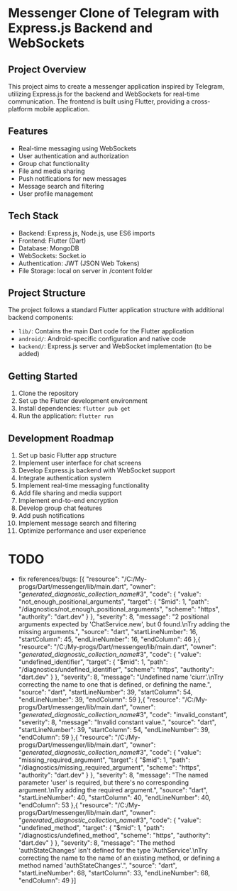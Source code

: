 # Messenger Clone of Telegram with Express.js Backend and WebSockets

## Project Overview

This project aims to create a messenger application inspired by Telegram, utilizing Express.js for the backend and WebSockets for real-time communication. The frontend is built using Flutter, providing a cross-platform mobile application.

## Features

-   Real-time messaging using WebSockets
-   User authentication and authorization
-   Group chat functionality
-   File and media sharing
-   Push notifications for new messages
-   Message search and filtering
-   User profile management

## Tech Stack

-   Backend: Express.js, Node.js, use ES6 imports
-   Frontend: Flutter (Dart)
-   Database: MongoDB
-   WebSockets: Socket.io
-   Authentication: JWT (JSON Web Tokens)
-   File Storage: local on server in /content folder

## Project Structure

The project follows a standard Flutter application structure with additional backend components:

-   `lib/`: Contains the main Dart code for the Flutter application
-   `android/`: Android-specific configuration and native code
-   `backend/`: Express.js server and WebSocket implementation (to be added)

## Getting Started

1. Clone the repository
2. Set up the Flutter development environment
3. Install dependencies: `flutter pub get`
4. Run the application: `flutter run`

## Development Roadmap

1. Set up basic Flutter app structure
2. Implement user interface for chat screens
3. Develop Express.js backend with WebSocket support
4. Integrate authentication system
5. Implement real-time messaging functionality
6. Add file sharing and media support
7. Implement end-to-end encryption
8. Develop group chat features
9. Add push notifications
10. Implement message search and filtering
11. Optimize performance and user experience

# TODO

-   fix references/bugs:
[{
	"resource": "/C:/My-progs/Dart/messenger/lib/main.dart",
	"owner": "_generated_diagnostic_collection_name_#3",
	"code": {
		"value": "not_enough_positional_arguments",
		"target": {
			"$mid": 1,
			"path": "/diagnostics/not_enough_positional_arguments",
			"scheme": "https",
			"authority": "dart.dev"
		}
	},
	"severity": 8,
	"message": "2 positional arguments expected by 'ChatService.new', but 0 found.\nTry adding the missing arguments.",
	"source": "dart",
	"startLineNumber": 16,
	"startColumn": 45,
	"endLineNumber": 16,
	"endColumn": 46
},{
	"resource": "/C:/My-progs/Dart/messenger/lib/main.dart",
	"owner": "_generated_diagnostic_collection_name_#3",
	"code": {
		"value": "undefined_identifier",
		"target": {
			"$mid": 1,
			"path": "/diagnostics/undefined_identifier",
			"scheme": "https",
			"authority": "dart.dev"
		}
	},
	"severity": 8,
	"message": "Undefined name 'ciurr'.\nTry correcting the name to one that is defined, or defining the name.",
	"source": "dart",
	"startLineNumber": 39,
	"startColumn": 54,
	"endLineNumber": 39,
	"endColumn": 59
},{
	"resource": "/C:/My-progs/Dart/messenger/lib/main.dart",
	"owner": "_generated_diagnostic_collection_name_#3",
	"code": "invalid_constant",
	"severity": 8,
	"message": "Invalid constant value.",
	"source": "dart",
	"startLineNumber": 39,
	"startColumn": 54,
	"endLineNumber": 39,
	"endColumn": 59
},{
	"resource": "/C:/My-progs/Dart/messenger/lib/main.dart",
	"owner": "_generated_diagnostic_collection_name_#3",
	"code": {
		"value": "missing_required_argument",
		"target": {
			"$mid": 1,
			"path": "/diagnostics/missing_required_argument",
			"scheme": "https",
			"authority": "dart.dev"
		}
	},
	"severity": 8,
	"message": "The named parameter 'user' is required, but there's no corresponding argument.\nTry adding the required argument.",
	"source": "dart",
	"startLineNumber": 40,
	"startColumn": 40,
	"endLineNumber": 40,
	"endColumn": 53
},{
	"resource": "/C:/My-progs/Dart/messenger/lib/main.dart",
	"owner": "_generated_diagnostic_collection_name_#3",
	"code": {
		"value": "undefined_method",
		"target": {
			"$mid": 1,
			"path": "/diagnostics/undefined_method",
			"scheme": "https",
			"authority": "dart.dev"
		}
	},
	"severity": 8,
	"message": "The method 'authStateChanges' isn't defined for the type 'AuthService'.\nTry correcting the name to the name of an existing method, or defining a method named 'authStateChanges'.",
	"source": "dart",
	"startLineNumber": 68,
	"startColumn": 33,
	"endLineNumber": 68,
	"endColumn": 49
}]